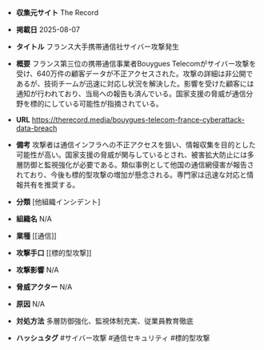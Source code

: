 - **収集元サイト**
The Record

- **掲載日**
2025-08-07

- **タイトル**
フランス大手携帯通信社サイバー攻撃発生

- **概要**
フランス第三位の携帯通信事業者Bouygues Telecomがサイバー攻撃を受け、640万件の顧客データが不正アクセスされた。攻撃の詳細は非公開であるが、技術チームが迅速に対応し状況を解決した。影響を受けた顧客には通知が行われており、当局への報告も済んでいる。国家支援の脅威が通信分野を標的にしている可能性が指摘されている。

- **URL**
https://therecord.media/bouygues-telecom-france-cyberattack-data-breach

- **備考**
攻撃者は通信インフラへの不正アクセスを狙い、情報収集を目的とした可能性が高い。国家支援の脅威が関与しているとされ、被害拡大防止には多層防御と監視強化が必要である。類似事例として他国の通信網侵害が報告されており、今後も標的型攻撃の増加が懸念される。専門家は迅速な対応と情報共有を推奨する。

- **分類**
[他組織インシデント]

- **組織名**
N/A

- **業種**
[[通信]]

- **攻撃手口**
[[標的型攻撃]]

- **攻撃影響**
N/A

- **脅威アクター**
N/A

- **原因**
N/A

- **対処方法**
多層防御強化、監視体制充実、従業員教育徹底

- **ハッシュタグ**
#サイバー攻撃 #通信セキュリティ #標的型攻撃
